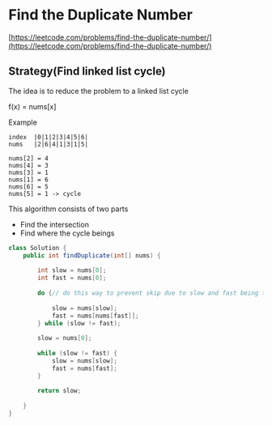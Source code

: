 # Find the Duplicate Number

[https://leetcode.com/problems/find-the-duplicate-number/](https://leetcode.com/problems/find-the-duplicate-number/)

## Strategy(Find linked list cycle)

The idea is to reduce the problem to a linked list cycle

f(x) = nums\[x]

Example

```
index  |0|1|2|3|4|5|6|
nums   |2|6|4|1|3|1|5|

nums[2] = 4
nums[4] = 3
nums[3] = 1
nums[1] = 6
nums[6] = 5
nums[5] = 1 -> cycle
```

&#x20;This algorithm consists of two parts

* Find the intersection
* Find where the cycle beings

```java
class Solution {
    public int findDuplicate(int[] nums) {
        
        int slow = nums[0];
        int fast = nums[0];
        
        do {// do this way to prevent skip due to slow and fast being the same at the beginning 
    
            slow = nums[slow];
            fast = nums[nums[fast]];
        } while (slow != fast);
        
        slow = nums[0];
        
        while (slow != fast) {
            slow = nums[slow];
            fast = nums[fast];
        }
        
        return slow;
        
    }
}
```
